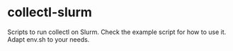 # collectl-slurm
Scripts to run collectl on Slurm. Check the example script for how to use it. Adapt env.sh to your needs.
